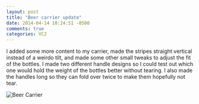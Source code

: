 ```yaml
---
layout: post
title: "Beer carrier update"
date: 2014-04-14 10:24:51 -0500
comments: true
categories: VC2
---
```

I added some more content to my carrier, made the stripes straight vertical instead of a weirdo tilt, and made some other small tweaks to adjust the fit of the bottles.  I made two different handle designs so I could test out which one would hold the weight of the bottles better without tearing.  I also made the handles long so they can fold over twice to make them hopefully not tear.

![Beer Carrier](/images/posts/beer_carrier2.jpg "Beer Carrier")